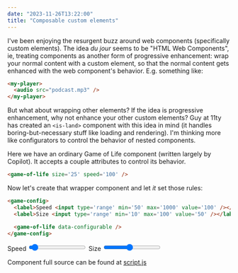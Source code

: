 ```yaml
---
date: "2023-11-26T13:22:00"
title: "Composable custom elements"
---
```


I've been enjoying the resurgent buzz around web components (specifically custom elements). The idea *du jour* seems to be "HTML Web Components", ie, treating components as another form of progressive enhancement: wrap your normal content with a custom element, so that the normal content gets enhanced with the web component's behavior. E.g. something like:

```html
<my-player>
  <audio src="podcast.mp3" />
</my-player>
```

But what about wrapping other elements? If the idea is progressive enhancement, why not enhance your other custom elements? Guy at 11ty has created an `<is-land>` component with this idea in mind (it handles boring-but-necessary stuff like loading and rendering). I'm thinking more like configurators to control the behavior of nested components.

<script type='text/javascript' src='./script.js'></script>
<style>
  svg {
    border: 1px solid var(--primary);
    max-width: 500px;
    max-height: 500px;
  }
</style>

Here we have an ordinary Game of Life component (written largely by Copilot). It accepts a couple attributes to control its behavior.

```html
<game-of-life size='25' speed='100' />
```

<game-of-life size='25' speed='100' />

Now let's create that wrapper component and let *it* set those rules:

```html
<game-config>
  <label>Speed <input type='range' min='50' max='1000' value='100' /></label>
  <label>Size <input type='range' min='10' max='100' value='50' /></label>

  <game-of-life data-configurable />
</game-config>
```

<game-config>
  <label>Speed <input type='range' min='50' max='1000' value='100' /></label>
  <label>Size <input type='range' min='10' max='100' value='50' /></label>

  <game-of-life data-configurable />
</game-config>

Component full source can be found at <a href='./script.js'>script.js</a>